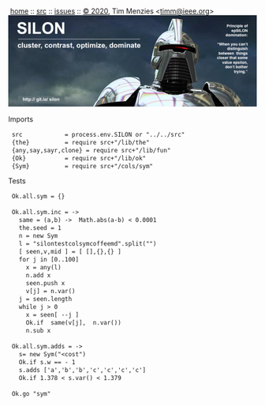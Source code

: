 <a name=top></a><p>       
&nbsp;[home](http://git.io/silon) ::
[src](https://github.com/timm/silon/raw/master/src) ::
[issues](http://git.io/silon) ::
<a href="https://github.com/timm/silon/raw/master/raw/master/LICENSE.md">&copy; 2020</a>,
Tim Menzies
<<a href="mailto:timm@ieee.org">timm&commat;ieee.org</a>>
<br>
[<img width=900 src="https://github.com/timm/silon/raw/master/etc/img/banner.jpg">](http://git.io/silon)<br>

Imports

     src            = process.env.SILON or "../../src"
     {the}          = require src+"/lib/the"
     {any,say,sayr,clone} = require src+"/lib/fun"
     {Ok}           = require src+"/lib/ok"
     {Sym}          = require src+"/cols/sym"
  
Tests

     Ok.all.sym = {}

     Ok.all.sym.inc = ->
       same = (a,b) ->  Math.abs(a-b) < 0.0001
       the.seed = 1
       n = new Sym
       l = "silontestcolsymcoffeemd".split("")
       [ seen,v,mid ] = [ [],{},{} ]
       for j in [0..100]
         x = any(l)
         n.add x
         seen.push x
         v[j] = n.var()
       j = seen.length
       while j > 0
         x = seen[ --j ]
         Ok.if  same(v[j],  n.var())
         n.sub x
 
     Ok.all.sym.adds = ->
       s= new Sym("<cost")
       Ok.if s.w == - 1
       s.adds ['a','b','b','c','c','c','c']
       Ok.if 1.378 < s.var() < 1.379

     Ok.go "sym"
